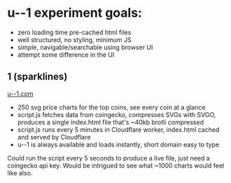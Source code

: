 # u--1 experiment goals:

- zero loading time pre-cached html files
- well structured, no styling, minimum JS
- simple, navigable/searchable using browser UI
- attempt some difference in the UI

## 1 (sparklines)

[u--1.com](https://u--1.com)

- 250 svg price charts for the top coins, see every coin at a glance
- script.js fetches data from coingecko, compresses SVGs with SVGO, produces a single index.html file that's ~40kb brotli compressed
- script.js runs every 5 minutes in Cloudflare worker, index.html cached and served by Cloudflare
- u--1 is always available and loads instantly, short domain easy to type

Could run the script every 5 seconds to produce a live file, just need a coingecko api key. Would be intrigued to see what ~1000 charts would feel like also.
